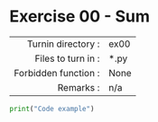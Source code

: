 # Exercise 00 - Sum

|                         |                    |
| -----------------------:| ------------------ |
|   Turnin directory :    |  ex00              |
|   Files to turn in :    |  *.py              |
|   Forbidden function :  |  None              |
|   Remarks :             |  n/a               |



```python
print("Code example")
```
